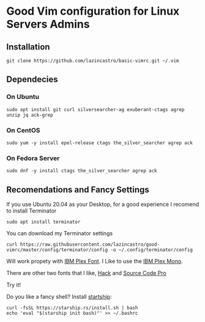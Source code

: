 # Good Vim configuration for Linux Servers Admins

## Installation
    git clone https://github.com/lazincastro/basic-vimrc.git ~/.vim

## Dependecies
### On Ubuntu
    sudo apt install git curl silversearcher-ag exuberant-ctags agrep unzip jq ack-grep 
### On CentOS
    sudo yum -y install epel-release ctags the_silver_searcher agrep ack
### On Fedora Server
    sudo dnf -y install ctags the_silver_searcher agrep ack
    
## Recomendations and Fancy Settings

If you use Ubuntu 20.04 as your Desktop, for a good experience I recomend to install Terminator
    
    sudo apt install terminator

You can download my Terminator settings

    curl https://raw.githubusercontent.com/lazincastro/good-vimrc/master/config/terminator/config -o ~/.config/terminator/config

Will work propety with [IBM Plex Font](https://github.com/IBM/plex). I Like to use the [IBM Plex Mono](https://github.com/IBM/plex/tree/master/IBM-Plex-Mono/fonts/complete/ttf).

There are other two fonts that I like, [Hack](https://sourcefoundry.org/hack/) and [Source Code Pro](https://adobe-fonts.github.io/source-code-pro/)

Try it!

Do you like a fancy shell? Install [startship](https://starship.rs/):
    
    curl -fsSL https://starship.rs/install.sh | bash
    echo 'eval "$(starship init bash)"' >> ~/.bashrc


